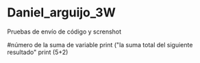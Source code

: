 # Daniel_arguijo_3W
Pruebas de envío de código y screnshot

#número de la suma de variable 
print ("la suma total del siguiente resultado"
print (5+2) 
